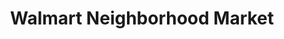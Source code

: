 ---
title: "Walmart Neighborhood Market"
url: /gresham/walmart-neighborhood-market-west-powell-boulevard/
shop: Supermarkt
---